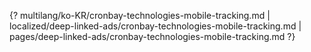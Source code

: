 {? multilang/ko-KR/cronbay-technologies-mobile-tracking.md | localized/deep-linked-ads/cronbay-technologies-mobile-tracking.md | pages/deep-linked-ads/cronbay-technologies-mobile-tracking.md ?}
